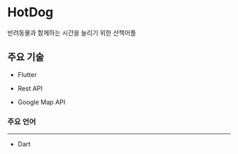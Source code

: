 # HotDog

반려동물과 함께하는 시간을 늘리기 위한 산책어플

## 주요 기술

- Flutter

- Rest API 

- Google Map API

### 주요 언어
<hr>

- Dart


